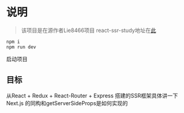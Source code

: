 # 说明
> 该项目是在源作者Lie8466项目
react-ssr-study地址在[此](https://github.com/Lie8466/react-ssr-study/tree/dev)



```
npm i
npm run dev
```
启动项目

## 目标

从React + Redux + React-Router + Express 搭建的SSR框架具体讲一下 Next.js 的同构和getServerSideProps是如何实现的